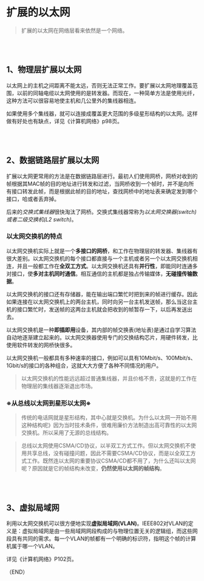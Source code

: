 # 扩展的以太网    

> 扩展的以太网在网络层看来依然是一个网络。    

<br />
<br />

## 1、物理层扩展以太网    

以太网上的主机之间距离不能太远，否则无法正常工作。要扩展以太网地理覆盖范围，以前的同轴电缆以太网使用的是转发器。而现在，一种简单方法是使用光纤，这种方法可以很容易地使主机和几公里外的集线器相连。    

如果使用多个集线器，就可以连接成覆盖更大范围的多级星形结构的以太网。这样做有好处也有缺点，详见《计算机网络》p98页。    

<br />
<br />

## 2、数据链路层扩展以太网    

扩展以太网更常用的方法是在数据链路层进行。最初人们使用网桥，网桥对收到的帧根据其MAC帧的目的地址进行转发和过滤，当网桥收到一个帧时，并不是向所有接口转发此帧，而是根据此帧的目的地址，查找网桥中的地址表来确定发到哪个接口，哈或者丢弃掉。    

后来的*交换式集线器*很快淘汰了网桥。交换式集线器常称为*以太网交换器(switch)*或者*二级交换机(L2 switch)*。    


### 以太网交换机的特点    

以太网交换机实际上就是一个**多接口的网桥**，和工作在物理层的转发器、集线器有很大差别。以太网交换机的每个接口都直接与一个主机或者另一个以太网交换机相连，并且一般都工作在**全双工方式**。以太网交换机还具有**并行性**，即能同时连通多对接口，使**多对主机同时通信**。相互通信的主机都是独占传输媒体，**无碰撞传输数据**。    

以太网交换机的接口还有存储器，能在输出端口繁忙时把到来的帧进行缓存。因此如果连接在以太网交换机上的两台主机，同时向另一台主机发送帧，那么当这台主机的接口繁忙时，发送帧的这两台主机就会把收到的帧暂存一下，以后再发送出去。    

以太网交换机是一种**即插即用**设备，其内部的帧交换表(地址表)是通过自学习算法自动地逐渐建立起来的。以太网交换器使用专门的交换结构芯片，用硬件转发，比使用软件转发的网桥快很多。    

以太网交换机一般都具有多种速率的接口，例如可以具有10Mbit/s、100Mbit/s、1Gbit/s的接口的各种组合，这就大大方便了各种不同情况的用户。    

> 以太网交换机的性能远远超过普通集线器，并且价格不贵，这就是的工作在物理层的集线器逐渐退出市场。    


### ※从总线以太网到星形以太网※    

> 传统的电话网就是星形结构，其中心就是交换机。为什么以太网一开始不用这种结构呢》因为当时技术条件，很难用廉价方法制造出高可靠性的以太网交换机。所以采用了无源的总线结构。    

> 总线以太网使用CSMA/CD协议，以半双工方式工作。但以太网交换机不使用共享总线，没有碰撞问题，因此不需要CSMA/CD协议，而是以全双工方式工作。既然连以太网的重要协议CSMA/CD都不用了，为什么还叫以太网呢？原因就是它的帧结构未改变，**仍然使用以太网的帧结构**。    



<br />
<br />

## 3、虚拟局域网    

利用以太网交换机可以很方便地实现**虚拟局域网(VLAN)**。IEEE802对VLAN的定义是：虚拟局域网是由一些局域网网段构成的与物理位置无关的逻辑组，而这些网段具有共同的需求。每一个VLAN的帧都有一个明确的标识符，指明这个帧的计算机属于哪一个VLAN。    

详见《计算机网络》P102页。    

（END）    